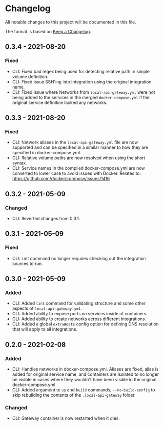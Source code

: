 # Changelog
All notable changes to this project will be documented in this file.

The format is based on [Keep a Changelog](https://keepachangelog.com/en/1.0.0/).

## 0.3.4 - 2021-08-20
### Fixed
 - CLI: Fixed bad regex being used for detecting relative path in simple volume definition.
 - CLI: Fixed issue SSH'ing into integration using the original integration name.
 - CLI: Fixed issue where Networks from `local-api-gateway.yml` were not being added to the services in the merged
   `docker-compose.yml` if the original service definition lacked any networks.

## 0.3.3 - 2021-08-20
### Fixed
 - CLI: Network aliases in the `local-api-gateway.yml` file are now supported and can be specified in a similar manner
   to how they are specified in docker-compose.yml.
 - CLI: Relative volume paths are now resolved when using the short syntax.
 - CLI: Service names in the compiled docker-compose.yml are now converted to lower case to avoid issues with Docker.
   Relates to: https://github.com/docker/compose/issues/1416

## 0.3.2 - 2021-05-09
### Changed
 - CLI: Reverted changes from 0.3.1.

## 0.3.1 - 2021-05-09
### Fixed
 - CLI: Lint command no longer requires checking out the integration sources to run.

## 0.3.0 - 2021-05-09
### Added
 - CLI: Added `lint` command for validating structure and some other aspects of `local-api-gateway.yml`.
 - CLI: Added ability to expose ports on services inside of containers.
 - CLI: Added ability to create networks across different integrations.
 - CLI: Added a global `extraHosts` config option for defining DNS resolution that will apply to all integrations.

## 0.2.0 - 2021-02-08
### Added
 - CLI: Handles networks in docker-compose.yml. Aliases are fixed, alias is added for original service name,
   and containers are isolated to no longer be visible in cases where they wouldn't have been visible in the original
   docker-compose.yml.
 - CLI: Added argument to `up` and `build` commands, `--no-build-config` to skip rebuilding the contents of the
   `.local-api-gateway` folder.

### Changed
 - CLI: Gateway container is now restarted when it dies.
